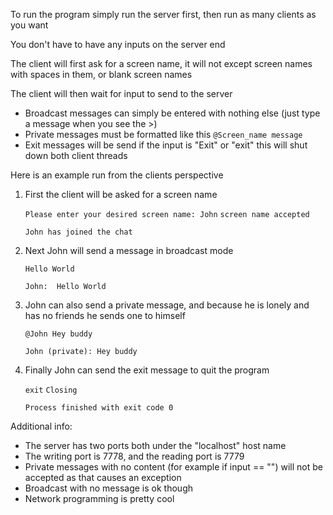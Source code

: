 To run the program simply run the server first, then run as many clients as you want



You don't have to have any inputs on the server end

The client will first ask for a screen name, it will not except screen names with spaces in them, or blank screen names



The client will then wait for input to send to the server

- Broadcast messages can simply be entered with nothing else (just type a message when you see the >)
- Private messages must be formatted like this `@Screen_name message`
- Exit messages will be send if the input is "Exit" or "exit" this will shut down both client threads



Here is an example run from the clients perspective

1. First the client will be asked for a screen name

   `Please enter your desired screen name: John`
   `screen name accepted`

   `John has joined the chat`

2. Next John will send a message in broadcast mode

   `Hello World`

   `John:  Hello World`

3. John can also send a private message, and because he is lonely and has no friends he sends one to himself

   `@John Hey buddy`

   `John (private): Hey buddy`

4. Finally John can send the exit message to quit the program

   `exit`
   `Closing`

   `Process finished with exit code 0`



Additional info:

- The server has two ports both under the "localhost" host name
- The writing port is 7778, and the reading port is 7779
- Private messages with no content (for example if input == "") will not be accepted as that causes an exception
- Broadcast with no message is ok though
- Network programming is pretty cool
